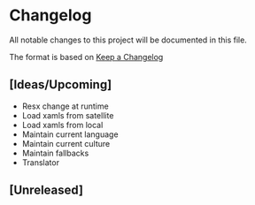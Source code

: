 # Changelog
All notable changes to this project will be documented in this file.

The format is based on [Keep a Changelog](https://keepachangelog.com/en/1.0.0/)

## [Ideas/Upcoming]
* Resx change at runtime
* Load xamls from satellite
* Load xamls from local
* Maintain current language
* Maintain current culture
* Maintain fallbacks
* Translator

## [Unreleased]

